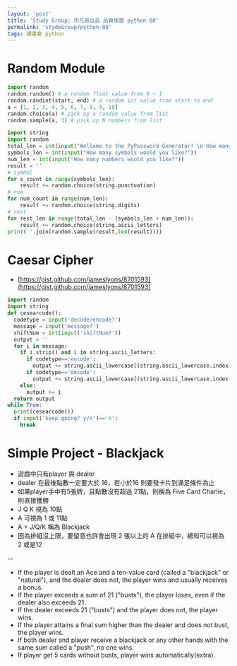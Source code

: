 ```yaml
---
layout: 'post'
title: 'Study Group: 巾凡哥出品 品質保證 python 08'
permalink: 'stydeGroup/python-08'
tags: 讀書會 python
---
```


# Random Module

~~~python
import random
random.random() # a random float value from 0 ~ 1
random.randint(start, end) # a random int value from start to end
a = [1, 2, 3, 4, 5, 6, 7, 8, 9, 10]
random.choice(a) # pick up a random value from list
random.sample(a, 3) # pick up N numbers from list
~~~

~~~python
import string
import random
total_len = int(input("Wellome to the PyPassword Generator! \n How many letters would you like in your password?"))
symbols_len = int(input("How many symbols would you like?"))
num_len = int(input("How many numbers would you like?"))
result = ''
# symbol
for s_count in range(symbols_len):
    result += random.choice(string.punctuation)
# num
for num_count in range(num_len):
    result += random.choice(string.digits)
# rest
for rest_len in range(total_len - (symbols_len + num_len)):
    result += random.choice(string.ascii_letters)
print(''.join(random.sample(result,len(result))))
~~~


# Caesar Cipher

- [https://gist.github.com/jameslyons/8701593](https://gist.github.com/jameslyons/8701593)

~~~python
import random
import string
def cesearcode(): 
  codetype = input('decode/encode?')
  message = input('message?')
  shiftNum = int(input('shiftNum?'))
  output = ''
  for i in message:
    if i.strip() and i in string.ascii_letters:
      if codetype=='encode':
        output += string.ascii_lowercase[(string.ascii_lowercase.index(i.lower()) + shiftNum) % 26]  
      if codetype=='decode':
        output += string.ascii_lowercase[(string.ascii_lowercase.index(i.lower()) - shiftNum) % 26]    
    else:
      output += i
  return output
while True:
  print(cesearcode())
  if input('keep going? y/n')=='n':
    break
~~~

# Simple Project - Blackjack

- 遊戲中只有player 與 dealer
- dealer 在最後點數⼀定要⼤於 16，若⼩於16 則要發卡片到滿⾜條件為⽌
- 如果player⼿中有5張牌，且點數沒有超過 21點，則稱為 Five Card Charlie，則直接獲勝
- J Q K 視為 10點
- A 可視為 1 或 11點
- A + J/Q/K 稱為 Blackjack
- 因為排組沒上限，要留意也許會出現 2 張以上的 A 在排組中，總和可以視為 2 或是12

-- 

- If the player is dealt an Ace and a ten-value card (called a "blackjack" or "natural"), and
the dealer does not, the player wins and usually receives a bonus.
- If the player exceeds a sum of 21 ("busts"), the player loses, even if the dealer also
exceeds 21.
- If the dealer exceeds 21 ("busts") and the player does not, the player wins.
- If the player attains a final sum higher than the dealer and does not bust, the player wins.
- If both dealer and player receive a blackjack or any other hands with the same sum
called a "push", no one wins.
- If player get 5 cards without busts, player wins automatically(extra).